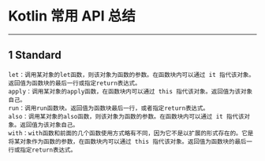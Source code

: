 # Kotlin 常用 API 总结

---
## 1 Standard

    let：调用某对象的let函数，则该对象为函数的参数。在函数块内可以通过 it 指代该对象。返回值为函数块的最后一行或指定return表达式。
    apply：调用某对象的apply函数，在函数块内可以通过 this 指代该对象。返回值为该对象自己。
    run：调用run函数块。返回值为函数块最后一行，或者指定return表达式。
    also：调用某对象的also函数，则该对象为函数的参数。在函数块内可以通过 it 指代该对象。返回值为该对象自己。
    with：with函数和前面的几个函数使用方式略有不同，因为它不是以扩展的形式存在的。它是将某对象作为函数的参数，在函数块内可以通过 this 指代该对象。返回值为函数块的最后一行或指定return表达式。
